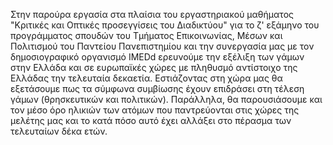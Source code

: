Στην παρούρα εργασία στα πλαίσια του εργαστηριακού μαθήματος "Κριτικές και Οπτικές προσεγγίσεις του Διαδικτύου" για το ζ' εξάμηνο του προγράμματος σπουδών του Τμήματος Επικοινωνίας, Μέσων και Πολιτισμού του Παντείου Πανεπιστημίου και την συνεργασία μας με τον δημοσιογραφικό οργανισμό IMEDd ερευνούμε την εξέλιξη των γάμων στην Ελλάδα και σε ευρωπαϊκές χώρες με πληθυσμό αντίστοιχο της Ελλάδας την τελευταία δεκαετία. Εστιάζοντας στη χώρα μας θα εξετάσουμε πως τα σύμφωνα συμβίωσης έχουν επιδράσει στη τέλεση γάμων (θρησκευτικών και πολιτικών). Παράλληλα, θα παρουσιάσουμε και τον μέσο όρο ηλικιών των ατόμων που παντρεύονται στις χώρες της μελέτης μας και το κατά πόσο αυτό έχει αλλάξει στο πέρασμα των τελευταίων δέκα ετών. 
